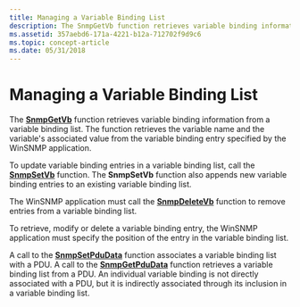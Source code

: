 ```yaml
---
title: Managing a Variable Binding List
description: The SnmpGetVb function retrieves variable binding information from a variable binding list. The function retrieves the variable name and the variable's associated value from the variable binding entry specified by the WinSNMP application.
ms.assetid: 357aebd6-171a-4221-b12a-712702f9d9c6
ms.topic: concept-article
ms.date: 05/31/2018
---
```


# Managing a Variable Binding List

The [**SnmpGetVb**](/windows/desktop/api/Winsnmp/nf-winsnmp-snmpgetvb) function retrieves variable binding information from a variable binding list. The function retrieves the variable name and the variable's associated value from the variable binding entry specified by the WinSNMP application.

To update variable binding entries in a variable binding list, call the [**SnmpSetVb**](/windows/desktop/api/Winsnmp/nf-winsnmp-snmpsetvb) function. The **SnmpSetVb** function also appends new variable binding entries to an existing variable binding list.

The WinSNMP application must call the [**SnmpDeleteVb**](/windows/desktop/api/Winsnmp/nf-winsnmp-snmpdeletevb) function to remove entries from a variable binding list.

To retrieve, modify or delete a variable binding entry, the WinSNMP application must specify the position of the entry in the variable binding list.

A call to the [**SnmpSetPduData**](/windows/desktop/api/Winsnmp/nf-winsnmp-snmpsetpdudata) function associates a variable binding list with a PDU. A call to the [**SnmpGetPduData**](/windows/desktop/api/Winsnmp/nf-winsnmp-snmpgetpdudata) function retrieves a variable binding list from a PDU. An individual variable binding is not directly associated with a PDU, but it is indirectly associated through its inclusion in a variable binding list.

 

 




